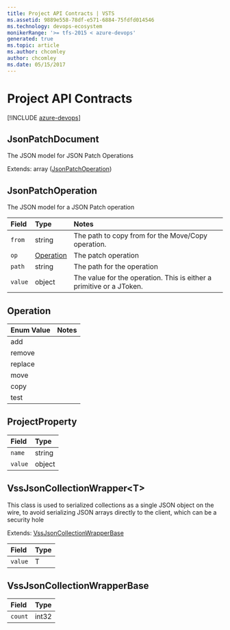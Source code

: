 ```yaml
---
title: Project API Contracts | VSTS
ms.assetid: 9889e558-78df-e571-6884-75fdfd014546
ms.technology: devops-ecosystem
monikerRange: '>= tfs-2015 < azure-devops'
generated: true
ms.topic: article
ms.author: chcomley
author: chcomley
ms.date: 05/15/2017
---
```


# Project API Contracts

[!INCLUDE [azure-devops](../_data/azure-devops-message.md)]

<a id="JsonPatchDocument"></a>

## JsonPatchDocument

The JSON model for JSON Patch Operations

Extends: array ([JsonPatchOperation](#JsonPatchOperation))

<a id="JsonPatchOperation"></a>

## JsonPatchOperation

The JSON model for a JSON Patch operation

| Field              | Type                    | Notes                                                                |
| :----------------- | :---------------------- | :------------------------------------------------------------------- |
| <code>from</code>  | string                  | The path to copy from for the Move/Copy operation.                   |
| <code>op</code>    | [Operation](#Operation) | The patch operation                                                  |
| <code>path</code>  | string                  | The path for the operation                                           |
| <code>value</code> | object                  | The value for the operation. This is either a primitive or a JToken. |

<a id="Operation"></a>

## Operation

| Enum Value | Notes |
| :--------- | :---- |
| add        |
| remove     |
| replace    |
| move       |
| copy       |
| test       |

<a id="ProjectProperty"></a>

## ProjectProperty

| Field              | Type   |
| :----------------- | :----- |
| <code>name</code>  | string |
| <code>value</code> | object |

<a id="VssJsonCollectionWrapper&lt;T&gt;"></a>

## VssJsonCollectionWrapper&lt;T&gt;

This class is used to serialized collections as a single JSON object on the wire, to avoid serializing JSON arrays directly to the client, which can be a security hole

Extends: [VssJsonCollectionWrapperBase](#VssJsonCollectionWrapperBase)

| Field              | Type |
| :----------------- | :--- |
| <code>value</code> | T    |

<a id="VssJsonCollectionWrapperBase"></a>

## VssJsonCollectionWrapperBase

| Field              | Type  |
| :----------------- | :---- |
| <code>count</code> | int32 |
